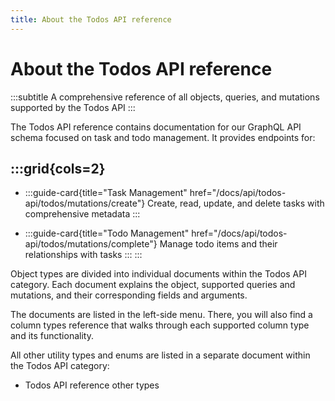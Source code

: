 ```yaml
---
title: About the Todos API reference
---
```


# About the Todos API reference
:::subtitle
A comprehensive reference of all objects, queries, and mutations supported by the Todos API
:::

The Todos API reference contains documentation for our GraphQL API schema focused on task and todo management. It provides endpoints for:

:::grid{cols=2}
- 
  - 
    :::guide-card{title="Task Management" href="/docs/api/todos-api/todos/mutations/create"}
    Create, read, update, and delete tasks with comprehensive metadata
    :::

  - 
    :::guide-card{title="Todo Management" href="/docs/api/todos-api/todos/mutations/complete"}
    Manage todo items and their relationships with tasks
    :::
:::

Object types are divided into individual documents within the Todos API category. Each document explains the object, supported queries and mutations, and their corresponding fields and arguments.

The documents are listed in the left-side menu. There, you will also find a column types reference that walks through each supported column type and its functionality.

All other utility types and enums are listed in a separate document within the Todos API category:
* Todos API reference other types
